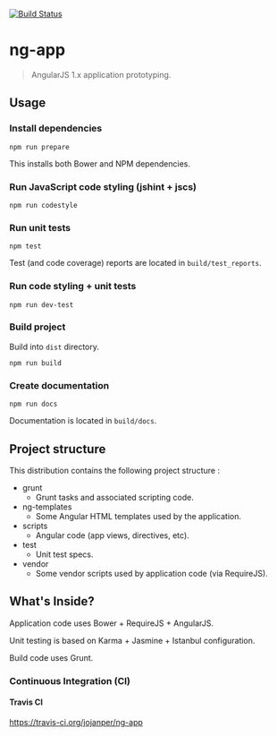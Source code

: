 [![Build Status](https://travis-ci.org/jojanper/ng-app.svg?branch=master)](https://travis-ci.org/jojanper/ng-app)

# ng-app
> AngularJS 1.x application prototyping.

## Usage

### Install dependencies
```
npm run prepare
```

This installs both Bower and NPM dependencies.

### Run JavaScript code styling (jshint + jscs)
```
npm run codestyle
```

### Run unit tests
```
npm test
```

Test (and code coverage) reports are located in `build/test_reports`.

### Run code styling + unit tests
```
npm run dev-test
```

### Build project
Build into `dist` directory.
```
npm run build
```

### Create documentation
```
npm run docs
```

Documentation is located in `build/docs`.

## Project structure
This distribution contains the following project structure :

* grunt
    * Grunt tasks and associated scripting code.
* ng-templates
    * Some Angular HTML templates used by the application.
* scripts
    * Angular code (app views, directives, etc).
* test
    * Unit test specs.
* vendor
    * Some vendor scripts used by application code (via RequireJS).

## What's Inside?

Application code uses Bower + RequireJS + AngularJS.

Unit testing is based on Karma + Jasmine + Istanbul configuration.

Build code uses Grunt.

### Continuous Integration (CI)

#### Travis CI
https://travis-ci.org/jojanper/ng-app
